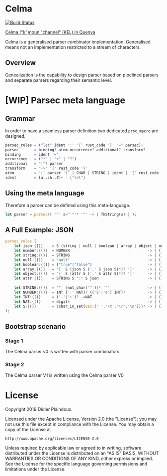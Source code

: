 # Celma 

[![Build Status](https://travis-ci.org/d-plaindoux/celma.svg?branch=master)](https://travis-ci.org/d-plaindoux/celma)

[Celma ("k")noun "channel" (KEL) in Quenya](https://www.elfdict.com/w/kelma)

Celma is a generalised parser combinator implementation. Generalised means not an implementation restricted to a stream of characters.

## Overview

Genealization is the capability to design parser based on pipelined parsers and separate parsers regarding their semantic level.

# [WIP] Parsec meta language

## Grammar
In order to have a seamless parser definition two dedicated `proc_macro` are designed.

```rust
parsec_rules = ("let" ident ':' '{' rust_code '}' "=" parsec)+
parsec       = binding? atom occurrence? additional? transform?
binding      = ident '='
occurrence   = ("*" | "+" | "?")
additional   = "|"? parser
transform    = "->" '{' rust_code '}'
atom         = '(' parser ')' | CHAR | STRING | ident | '{' rust_code '}' | '^' atom
ident        = [a..zA..Z]+ - {"let"}
```

##  Using the meta language

Therefore a parser can be defined using this meta-language.

```rust
let parser = parsec!( '"' s=^'"'* '"' -> { TkString(s) } );
```

## A Full Example: JSON

```rust
parsec_rules!(
    let json:{()}    = S (string | null | boolean | array | object | number) S
    let number:{()}  = NUMBER                                   -> { () }
    let string:{()}  = STRING                                   -> { () }
    let null:{()}    = "null"                                   -> { () }
    let boolean:{()} = ("true"|"false")                         -> { () }
    let array:{()}   = '[' S (json S (',' S json S)*)? ']'      -> { () }
    let object:{()}  = '{' S (attr S (',' S attr S)*)? '}'      -> { () }
    let attr:{()}    = STRING S ":" S json                      -> { () }
    
    let STRING:{()}  = '"' {not_char('"')}* '"'                 -> { () }
    let NUMBER:{()}  = INT ('.' NAT)? (('E'|'e') INT)?          -> { () }
    let INT:{()}     = ('-'|'+')? _=NAT                         -> { () }
    let NAT:{()}     = digit+                                   -> { () }
    let S:{()}       = {char_in_set(vec!(' ','\t','\r','\n'))}* -> { () }
);
```

## Bootstrap scenario

### Stage 1

The Celma parser v0 is written with parser combinators.

### Stage 2

The Celma parser V1 is written using the Celma parser V0

# License

Copyright 2019 Didier Plaindoux.

Licensed under the Apache License, Version 2.0 (the "License");
you may not use this file except in compliance with the License.
You may obtain a copy of the License at

    http://www.apache.org/licenses/LICENSE-2.0

Unless required by applicable law or agreed to in writing, software
distributed under the License is distributed on an "AS IS" BASIS,
WITHOUT WARRANTIES OR CONDITIONS OF ANY KIND, either express or implied.
See the License for the specific language governing permissions and
limitations under the License.
